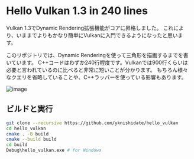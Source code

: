 # Hello Vulkan 1.3 in 240 lines

Vulkan 1.3でDynamic Rendering拡張機能がコアに昇格しました。
これにより、いままでよりもかなり簡単にVulkanに入門できるようになったと思います。

このリポジトリでは、Dynamic Renderingを使って三角形を描画するまでを書いています。
C++コードはわずか240行程度です。Vulkanでは900行くらいは必要と言われているのに比べると非常に短いことが分かります。
もちろん様々なクエリを省略していることや、C++ラッパーを使っている影響もあります。

![image](https://user-images.githubusercontent.com/30839669/206858307-041e39d8-d938-4bcb-9ba6-1df7ed06d7f1.png)

## ビルドと実行

```sh
git clone --recursive https://github.com/yknishidate/hello_vulkan
cd hello_vulkan
cmake . -B build
cmake --build build
cd build
Debug\hello_vulkan.exe # for Windows
```
